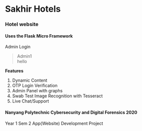 # Sakhir Hotels
### Hotel website
#### Uses the Flask Micro Framework

Admin Login
> Admin1 <br />
> hello

__Features__
1. Dynamic Content
2. OTP Login Verification
3. Admin Panel with graphs
4. Swab Test Image Recognition with Tesseract
5. Live Chat/Support

#### Nanyang Polytechnic Cybersecurity and Digital Forensics 2020
Year 1 Sem 2
App(Website) Development Project 
